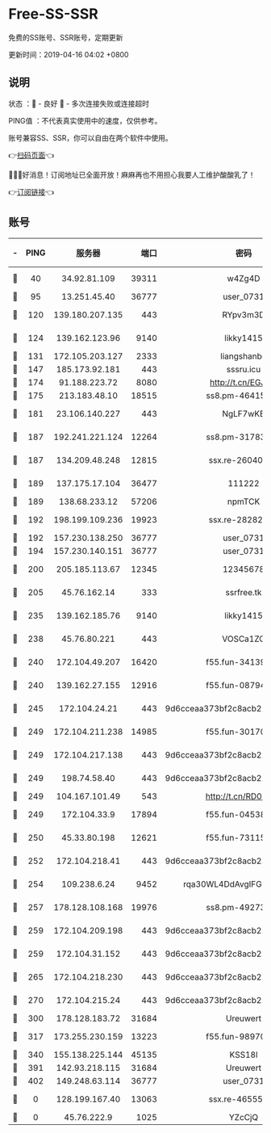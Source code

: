 # Free-SS-SSR

免费的SS账号、SSR账号，定期更新

更新时间：2019-04-16 04:02 +0800

## 说明

状态     ：🙂 - 良好 🙁 - 多次连接失败或连接超时

PING值   ：不代表真实使用中的速度，仅供参考。

账号兼容SS、SSR，你可以自由在两个软件中使用。

👉[扫码页面](https://liesauer.github.io/Free-SS-SSR/)👈

🎉🎉🎉好消息！订阅地址已全面开放！麻麻再也不用担心我要人工维护酸酸乳了！

👉[订阅链接](https://www.liesauer.net/yogurt/subscribe?ACCESS_TOKEN=DAYxR3mMaZAsaqUb)👈

## 账号

|-|PING|服务器|端口|密码|加密方式|区域|
|:----:|:----:|:-----:|-----:|:----:|:----:|:----:|
|🙂|40|34.92.81.109|39311|w4Zg4D|chacha20-ietf|US|
|🙂|95|13.251.45.40|36777|user_0731|chacha20|SG|
|🙂|120|139.180.207.135|443|RYpv3m3D|aes-256-cfb|JP|
|🙂|124|139.162.123.96|9140|likky1415|aes-256-cfb|JP|
|🙂|131|172.105.203.127|2333|liangshanbo|chacha20|JP|
|🙂|147|185.173.92.181|443|sssru.icu|rc4-md5|RU|
|🙂|174|91.188.223.72|8080|http://t.cn/EGJIyrl|rc4-md5|RU|
|🙂|175|213.183.48.10|18515|ss8.pm-46415909|rc4-md5|RU|
|🙂|181|23.106.140.227|443|NgLF7wKB|aes-256-cfb|US|
|🙂|187|192.241.221.124|12264|ss8.pm-31783511|aes-256-cfb|US|
|🙂|187|134.209.48.248|12815|ssx.re-26040435|aes-256-cfb|US|
|🙂|189|137.175.17.104|36477|111222|aes-256-cfb|US|
|🙂|189|138.68.233.12|57206|npmTCK|rc4-md5|US|
|🙂|192|198.199.109.236|19923|ssx.re-28282607|aes-256-cfb|US|
|🙂|192|157.230.138.250|36777|user_0731|chacha20|US|
|🙂|194|157.230.140.151|36777|user_0731|chacha20|US|
|🙂|200|205.185.113.67|12345|12345678|aes-256-cfb|US|
|🙂|205|45.76.162.14|333|ssrfree.tk|aes-256-cfb|SG|
|🙂|235|139.162.185.76|9140|likky1415|aes-256-cfb|DE|
|🙂|238|45.76.80.221|443|VOSCa1ZG|aes-256-cfb|DE|
|🙂|240|172.104.49.207|16420|f55.fun-34139153|aes-256-cfb|SG|
|🙂|240|139.162.27.155|12916|f55.fun-08794252|aes-256-cfb|SG|
|🙂|245|172.104.24.21|443|9d6cceaa373bf2c8acb22e60b6a58be6|aes-256-cfb|US|
|🙂|249|172.104.211.238|14985|f55.fun-30170078|aes-256-cfb|US|
|🙂|249|172.104.217.138|443|9d6cceaa373bf2c8acb22e60b6a58be6|aes-256-cfb|US|
|🙂|249|198.74.58.40|443|9d6cceaa373bf2c8acb22e60b6a58be6|aes-256-cfb|US|
|🙂|249|104.167.101.49|543|http://t.cn/RD0D7sx|rc4-md5|CA|
|🙂|249|172.104.33.9|17894|f55.fun-04538328|aes-256-cfb|SG|
|🙂|250|45.33.80.198|12621|f55.fun-73115656|aes-256-cfb|US|
|🙂|252|172.104.218.41|443|9d6cceaa373bf2c8acb22e60b6a58be6|aes-256-cfb|US|
|🙂|254|109.238.6.24|9452|rqa30WL4DdAvgIFG6Fs3znzTa|aes-256-cfb|FR|
|🙂|257|178.128.108.168|19976|ss8.pm-49273481|aes-256-cfb|SG|
|🙂|259|172.104.209.198|443|9d6cceaa373bf2c8acb22e60b6a58be6|aes-256-cfb|US|
|🙂|259|172.104.31.152|443|9d6cceaa373bf2c8acb22e60b6a58be6|aes-256-cfb|US|
|🙂|265|172.104.218.230|443|9d6cceaa373bf2c8acb22e60b6a58be6|aes-256-cfb|US|
|🙂|270|172.104.215.24|443|9d6cceaa373bf2c8acb22e60b6a58be6|aes-256-cfb|US|
|🙂|300|178.128.183.72|31684|Ureuwert|chacha20|US|
|🙂|317|173.255.230.159|13223|f55.fun-98970038|aes-256-cfb|US|
|🙂|340|155.138.225.144|45135|KSS18l|rc4-md5|US|
|🙂|391|142.93.218.115|31684|Ureuwert|chacha20|IN|
|🙂|402|149.248.63.114|36777|user_0731|chacha20|CA|
|🙁|0|128.199.167.40|13063|ssx.re-46555321|aes-256-cfb|SG|
|🙁|0|45.76.222.9|1025|YZcCjQ|rc4-md5|JP|
